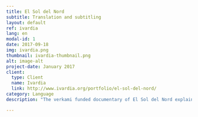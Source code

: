 ```yaml
---
title: El Sol del Nord
subtitle: Translation and subtitling
layout: default
ref: ivardia
lang: en
modal-id: 1
date: 2017-09-18
img: ivardia.png
thumbnail: ivardia-thumbnail.png
alt: image-alt
project-date: January 2017
client:
  type: Client
  name: Ivardia
  link: http://www.ivardia.org/portfolio/el-sol-del-nord/
category: Language
description: "The verkami funded documentary of El Sol del Nord explains the social movements in North Kurdistan within Turkish borders and has been shot during the days of unrest in 2015. This production necessitated the translations of the interviews in Kurdish (Kurmanji) and Turkish to Catalan, which have been done and delivered as subtitles, by taking advantage of our transcription technology. Later we have worked closely with the producers during the editing of the subtitles and have given opinion on cultural nuances within the material. The documentary details are accessible <a href='https://www.verkami.com/locale/ca/projects/15106-el-sol-del-nord-construint-lautonomia-a-bakur'>here</a>"

---
```

